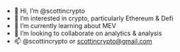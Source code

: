 - 👋 Hi, I’m @scottincrypto
- 👀 I’m interested in crypto, particularly Ethereum & Defi
- 🌱 I’m currently learning about MEV
- 💞️ I’m looking to collaborate on analytics & analysis
- 📫 @scottincrypto or scottincrypto@gmail.com

<!---
scottincrypto/scottincrypto is a ✨ special ✨ repository because its `README.md` (this file) appears on your GitHub profile.
You can click the Preview link to take a look at your changes.
--->
